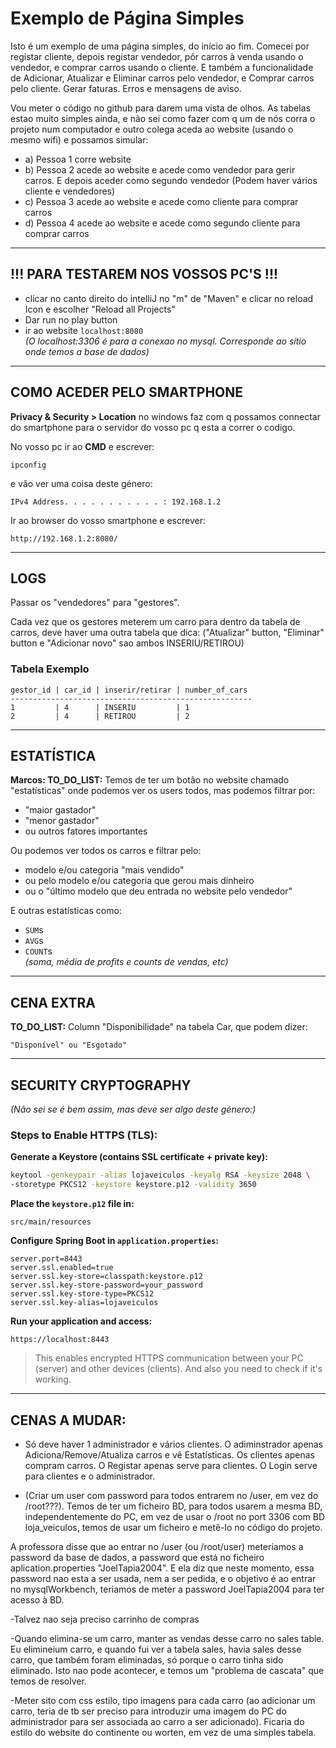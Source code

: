 # Exemplo de Página Simples

Isto é um exemplo de uma página simples, do início ao fim. Comecei por registar cliente, depois registar vendedor, pôr carros à venda usando o vendedor, e comprar carros usando o cliente. E também a funcionalidade de Adicionar, Atualizar e Eliminar carros pelo vendedor, e Comprar carros pelo cliente. Gerar faturas. Erros e mensagens de aviso.

Vou meter o código no github para darem uma vista de olhos. As tabelas estao muito simples ainda, e não sei como fazer com q um de nós corra o projeto num computador e outro colega aceda ao website (usando o mesmo wifi) e possamos simular:

- a) Pessoa 1 corre website
- b) Pessoa 2 acede ao website e acede como vendedor para gerir carros. E depois aceder como segundo vendedor (Podem haver vários cliente e vendedores)
- c) Pessoa 3 acede ao website e acede como cliente para comprar carros
- d) Pessoa 4 acede ao website e acede como segundo cliente para comprar carros

---

## !!! PARA TESTAREM NOS VOSSOS PC'S !!!

- clicar no canto direito do intelliJ no "m" de "Maven" e clicar no reload Icon e escolher "Reload all Projects"
- Dar run no play button
- ir ao website `localhost:8080`  
  *(O localhost:3306 é para a conexao no mysql. Corresponde ao sítio onde temos a base de dados)*

---

## COMO ACEDER PELO SMARTPHONE

**Privacy & Security > Location** no windows faz com q possamos connectar do smartphone para o servidor do vosso pc q esta a correr o codigo.

No vosso pc ir ao **CMD** e escrever:

```
ipconfig
```

e vão ver uma coisa deste género:

```
IPv4 Address. . . . . . . . . . . : 192.168.1.2
```

Ir ao browser do vosso smartphone e escrever:

```
http://192.168.1.2:8080/
```

---

## LOGS

Passar os "vendedores" para "gestores".

Cada vez que os gestores meterem um carro para dentro da tabela de carros, deve haver uma outra tabela que dica: ("Atualizar" button, "Eliminar" button e "Adicionar novo" sao ambos INSERIU/RETIROU)

### Tabela Exemplo

```
gestor_id | car_id | inserir/retirar | number_of_cars
------------------------------------------------------
1         | 4      | INSERIU         | 1
2         | 4      | RETIROU         | 2
```

---

## ESTATÍSTICA

**Marcos: TO_DO_LIST:** Temos de ter um botão no website chamado "estatísticas" onde podemos ver os users todos, mas podemos filtrar por:

- "maior gastador"
- "menor gastador"
- ou outros fatores importantes

Ou podemos ver todos os carros e filtrar pelo:

- modelo e/ou categoria "mais vendido"
- ou pelo modelo e/ou categoria que gerou mais dinheiro
- ou o "último modelo que deu entrada no website pelo vendedor"

E outras estatísticas como:

- `SUM`s
- `AVG`s
- `COUNT`s  
  *(soma, média de profits e counts de vendas, etc)*

---

## CENA EXTRA

**TO_DO_LIST:** Column "Disponibilidade" na tabela Car, que podem dizer:

```
"Disponível" ou "Esgotado"
```

---

## SECURITY CRYPTOGRAPHY

*(Não sei se é bem assim, mas deve ser algo deste género:)*

### Steps to Enable HTTPS (TLS):

**Generate a Keystore (contains SSL certificate + private key):**

```bash
keytool -genkeypair -alias lojaveiculos -keyalg RSA -keysize 2048 \
-storetype PKCS12 -keystore keystore.p12 -validity 3650
```

**Place the `keystore.p12` file in:**

```
src/main/resources
```

**Configure Spring Boot in `application.properties`:**

```properties
server.port=8443
server.ssl.enabled=true
server.ssl.key-store=classpath:keystore.p12
server.ssl.key-store-password=your_password
server.ssl.key-store-type=PKCS12
server.ssl.key-alias=lojaveiculos
```

**Run your application and access:**

```
https://localhost:8443
```

> This enables encrypted HTTPS communication between your PC (server) and other devices (clients). And also you need to check if it's working.

---

## CENAS A MUDAR:

- Só deve haver 1 administrador e vários clientes. O adiminstrador apenas Adiciona/Remove/Atualiza carros e vê Estatísticas. Os clientes apenas compram carros. O Registar apenas serve para clientes. O Login serve para clientes e o administrador.

- (Criar um user com password para todos entrarem no /user, em vez do /root???). Temos de ter um ficheiro BD, para todos usarem a mesma BD, independentemente do PC, em vez de usar o /root no port 3306 com BD loja_veiculos, temos de usar um ficheiro e metê-lo no código do projeto.

A professora disse que ao entrar no /user (ou /root/user) meteriamos a password da base de dados, a password que está no ficheiro aplication.properties "JoelTapia2004". E ela diz que neste momento, essa password nao esta a ser usada, nem a ser pedida, e o objetivo é ao entrar no mysqlWorkbench, teriamos de meter a password JoelTapia2004 para ter acesso à BD.

-Talvez nao seja preciso carrinho de compras

-Quando elimina-se um carro, manter as vendas desse carro no sales table. Eu elimineium carro, e quando fui ver a tabela sales, havia sales desse carro, que também foram eliminadas, só porque o carro tinha sido eliminado. Isto nao pode acontecer, e temos um "problema de cascata" que temos de resolver.

-Meter sito com css estilo, tipo imagens para cada carro (ao adicionar um carro, teria de tb ser preciso para introduzir uma imagem do PC do administrador para ser associada ao carro a ser adicionado). Ficaria do estilo do website do continente ou worten, em vez de uma simples tabela.
